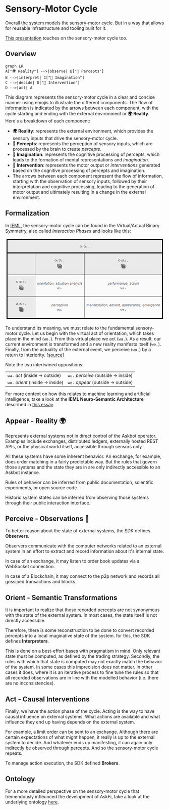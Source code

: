 # Sensory-Motor Cycle

Overall the system models the sensory-motor cycle. But in a way that allows for reusable infrastructure and tooling built for it.

[This presentation](https://www.icloud.com/photos/#0e05LRBRTStqtM5rm1xL2wZKg) touches on the sensory-motor cycle too.

## Overview

```mermaid
graph LR
A["🌍 Reality"] -->|observe| B["👀 Percepts"]
B -->|interpret| C["🧠 Imagination"] 
C -->|decide| D["👋 Intervention"]
D -->|act| A
```

This diagram represents the sensory-motor cycle in a clear and concise manner using emojis to illustrate the different components. The flow of information is indicated by the arrows between each component, with the cycle starting and ending with the external environment or **🌍 Reality**. Here's a breakdown of each component:

- **🌍 Reality**: represents the external environment, which provides the sensory inputs that drive the sensory-motor cycle.
- **👀 Percepts**: represents the perception of sensory inputs, which are processed by the brain to create _percepts_.
- **🧠 Imagination**: represents the cognitive processing of percepts, which leads to the formation of mental representations and _imagination_.
- **👋 Intervention**: represents the motor output or _interventions_ generated based on the cognitive processing of percepts and imagination.
- The arrows between each component represent the flow of information, starting with the observation of sensory inputs, followed by their interpretation and cognitive processing, leading to the generation of motor output and ultimately resulting in a change in the external environment.

## Formalization

In [IEML](https://intlekt.io/ieml/), the sensory-motor cycle can be found in the Virtual/Actual Binary Symmetry, also called _Interaction Phases_ and looks like this:

![Interaction Phases](./images/interaction-phases.png)

To understand its meaning, we must relate to the fundamental sensory-motor cycle. Let us begin with the virtual act of orientation, which takes place in the mind (`wo.`). From this virtual place we act (`wa.`). As a result, our current environment is transformed and a new reality manifests itself (`we.`). Finally, from the actuality of the external event, we perceive (`wu.`) by a return to interiority. [[source](https://intlekt.io/25-basic-categories/)]

Note the two intertwined oppositions:

|                                  |                                     |
| -------------------------------- | ----------------------------------- |
| `wa.` _act_ (inside → outside)   | `wu.` _perceive_ (outside → inside) |
| `wo.` _orient_ (inside → inside) | `we.` _appear_ (outside → outside)  |

For more context on how this relates to machine learning and artificial intelligence, take a look at the **IEML Neuro-Semantic Architecture** described in [this essay](https://intlekt.io/2022/01/18/ieml-towards-a-paradigm-shift-in-artificial-intelligence/).

## Appear - Reality 🌍

Represents external systems not in direct control of the Askbot operator. Examples include exchanges, distributed ledgers, externally hosted REST APIs, or the physical world itself, accessible through sensors only.

All these systems have some inherent behavior. An exchange, for example, does order matching in a fairly predictable way. But the rules that govern those systems and the state they are in are only indirectly accessible to an Askbot instance.

Rules of behavior can be inferred from public documentation, scientific experiments, or open source code.

Historic system states can be inferred from observing those systems through their public interaction interface.

## Perceive - Observations 👀

To better reason about the state of external systems, the SDK defines **Observers**.

Observers communicate with the computer networks related to an external system in an effort to extract and record information about it's internal state.

In case of an exchange, it may listen to order book updates via a WebSocket connection.

In case of a Blockchain, it may connect to the p2p network and records all gossiped transactions and blocks.

## Orient - Semantic Transformations

It is important to realize that those recorded percepts are not synonymous with the state of the external system. In most cases, the state itself is not directly accessible.

Therefore, there is some reconstruction to be done to convert recorded percepts into a local imaginative state of the system. for this, the SDK defines **Interpreters**.

This is done on a best-effort bases with pragmatism in mind. Only relevant state must be computed, as defined by the trading strategy. Secondly, the rules with which that state is computed may not exactly match the behavior of the system. In some cases this imprecision does not matter. In other cases it does, where it is an iterative process to fine tune the rules so that all recorded observations are in line with the modelled behavior (i.e. there are no inconsistencies).

## Act - Causal Interventions

Finally, we have the action phase of the cycle. Acting is the way to have causal influence on external systems. What actions are available and what influence they end up having depends on the external system.

For example, a limit order can be sent to an exchange. Although there are certain expectations of what might happen, it really is up to the external system to decide. And whatever ends up manifesting, it can again only indirectly be observed through percepts. And so the sensory-motor cycle repeats.

To manage action execution, the SDK defined **Brokers**.

## Ontology

For a more detailed perspective on the sensory-motor cycle that tremendously infleunced the development of AskFi, take a look at the underlying ontology [here](ontology.md).
